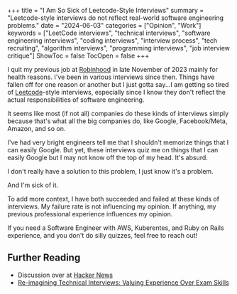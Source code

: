 +++
title = "I Am So Sick of Leetcode-Style Interviews"
summary = "Leetcode-style interviews do not reflect real-world software engineering problems."
date = "2024-06-03"
categories = ["Opinion", "Work"]
keywords = ["LeetCode interviews", "technical interviews", "software engineering interviews", "coding interviews", "interview process", "tech recruiting", "algorithm interviews", "programming interviews", "job interview critique"]
ShowToc = false
TocOpen = false
+++

I quit my previous job at [Robinhood](https://robinhood.com/) in late November of 2023 mainly for health reasons. I've been in various interviews since then. Things have fallen off for one reason or another but I just gotta say...I am getting so tired of [Leetcode](https://leetcode.com/problemset/)-style interviews, especially since I know they don't reflect the actual responsibilities of software engineering.

It seems like most (if not all) companies do these kinds of interviews simply because that's what all the big companies do, like Google, Facebook/Meta, Amazon, and so on.

I've had very bright engineers tell me that I shouldn't memorize things that I can easily Google. But yet, these interviews quiz me on things that I can easily Google but I may not know off the top of my head. It's absurd.

I don't really have a solution to this problem, I just know it's a problem.

And I'm sick of it.

To add more context, I have both succeeded and failed at these kinds of interviews. My failure rate is not influencing my opinion. If anything, my previous professional experience influences my opinion.

If you need a Software Engineer with AWS, Kuberentes, and Ruby on Rails experience, and you don't do silly quizzes, feel free to reach out!

## Further Reading

- Discussion over at [Hacker News](https://news.ycombinator.com/item?id=40571395)
- [Re-imagining Technical Interviews: Valuing Experience Over Exam Skills](https://danielabaron.me/blog/reimagining-technical-interviews/)
